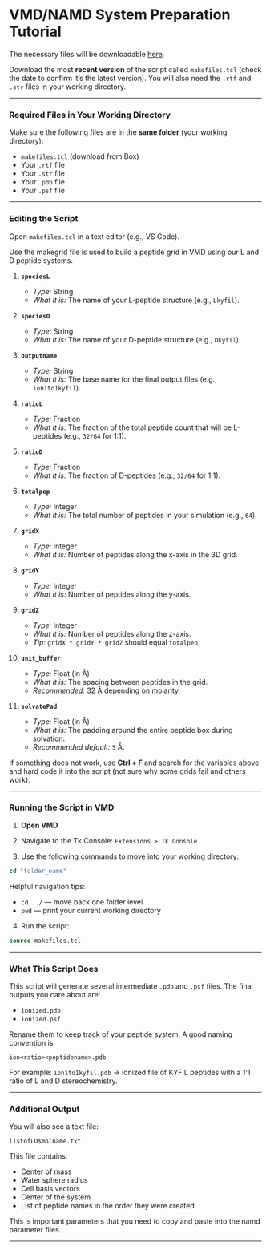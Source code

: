 # VMD/NAMD System Preparation Tutorial

The necessary files will be downloadable [here](https://drive.google.com/drive/folders/1tE-We6xeah_VM3ksenBdn4Opb3q_biOV?usp=sharing).

Download the most **recent version** of the script called `makefiles.tcl` (check the date to confirm it’s the latest version). You will also need the `.rtf` and `.str` files in your working directory.

---

### Required Files in Your Working Directory

Make sure the following files are in the **same folder** (your working directory):

* `makefiles.tcl` (download from Box)
* Your `.rtf` file
* Your `.str` file
* Your `.pdb` file
* Your `.psf` file

---

### Editing the Script

Open `makefiles.tcl` in a text editor (e.g., VS Code).

Use the makegrid file is used to build a peptide grid in VMD using our L and D peptide systems.

1. **`speciesL`**

   * *Type:* String
   * *What it is:* The name of your L-peptide structure (e.g., `Lkyfil`).

2. **`speciesD`**

   * *Type:* String
   * *What it is:* The name of your D-peptide structure (e.g., `Dkyfil`).

3. **`outputname`**

   * *Type:* String
   * *What it is:* The base name for the final output files (e.g., `ion1to1kyfil`).

4. **`ratioL`**

   * *Type:* Fraction
   * *What it is:* The fraction of the total peptide count that will be L-peptides (e.g., `32/64` for 1:1).

5. **`ratioD`**

   * *Type:* Fraction
   * *What it is:* The fraction of D-peptides (e.g., `32/64` for 1:1).

6. **`totalpep`**

   * *Type:* Integer
   * *What it is:* The total number of peptides in your simulation (e.g., `64`).

7. **`gridX`**

   * *Type:* Integer
   * *What it is:* Number of peptides along the x-axis in the 3D grid.

8. **`gridY`**

   * *Type:* Integer
   * *What it is:* Number of peptides along the y-axis.

9. **`gridZ`**

   * *Type:* Integer
   * *What it is:* Number of peptides along the z-axis.
   * *Tip:* `gridX * gridY * gridZ` should equal `totalpep`.

10. **`unit_buffer`**

    * *Type:* Float (in Å)
    * *What it is:* The spacing between peptides in the grid.
    * *Recommended:* 32 Å depending on molarity.

11. **`solvatePad`**

    * *Type:* Float (in Å)
    * *What it is:* The padding around the entire peptide box during solvation.
    * *Recommended default:* `5` Å.

If something does not work, use **Ctrl + F** and search for the variables above and hard code it into the script (not sure why some grids fail and others work).

---


### Running the Script in VMD

1. **Open VMD**

2. Navigate to the Tk Console:
   `Extensions > Tk Console`

3. Use the following commands to move into your working directory:

```tcl
cd "folder_name"
```

Helpful navigation tips:

* `cd ../` — move back one folder level
* `pwd` — print your current working directory

4. Run the script:

```tcl
source makefiles.tcl
```
---


### What This Script Does

This script will generate several intermediate `.pdb` and `.psf` files. The final outputs you care about are:

* `ionized.pdb`
* `ionized.psf`

Rename them to keep track of your peptide system. A good naming convention is:

```
ion<ratio><peptidename>.pdb
```

For example:
`ion1to1kyfil.pdb` → Ionized file of KYFIL peptides with a 1:1 ratio of L and D stereochemistry.

---

### Additional Output

You will also see a text file:

```
listofLD$molname.txt
```

This file contains:

* Center of mass
* Water sphere radius
* Cell basis vectors
* Center of the system
* List of peptide names in the order they were created

This is important parameters that you need to copy and paste into the namd parameter files.

---


